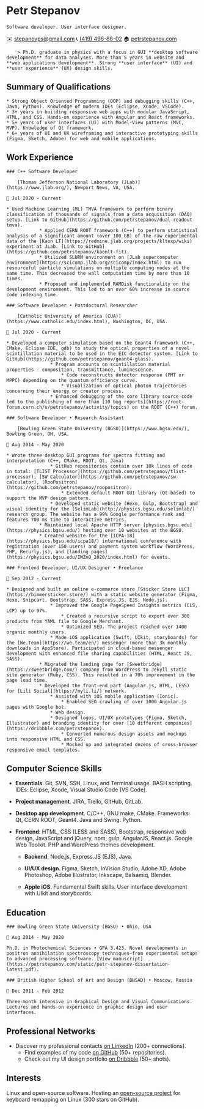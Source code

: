 Petr Stepanov
=============

    Software developer. User interface designer.
            
 ✉️ [stepanovps@gmail.com](mailto:stepanovps@gmail.com)
 📞 [(419) 496-86-02](tel:+14194968602)
 🏠 [petrstepanov.com](https://petrstepanov.com/)

        > Ph.D. graduate in physics with a focus in GUI **desktop software development** for data analyses. More than 5 years in website and **web applications development**. Strong **user interface** (UI) and **user experience** (UX) design skills.

Summary of Qualifications
-------------------------


    * Strong Object Oriented Programming (OOP) and debugging skills (C++, Java, Python). Knowledge of modern IDEs (Eclipse, XCode, VSCode).
    * 3+ years in building responsive web apps with modular JavaScript, HTML, and CSS. Hands-on experience with Angular and React frameworks.
    * 5+ years of user interfaces (UI) with Model-View patterns (MVC, MVP). Knowledge of Qt framework.
    * 6+ years of UI and UX wireframing and interactive prototyping skills (Figma, Sketch, Adobe) for web and mobile applications.
    
Work Experience
---------------

    ### C++ Software Developer
    
        [Thomas Jefferson National Laboratory (JLab)](https://www.jlab.org/), Newport News, VA, USA.
    
    📅 Jul 2020 - Current

    * Used Machine Learning (ML) TMVA framework to perform binary classification of thousands of signals from a data acquisition (DAQ) setup. [Link to GitHub](https://github.com/petrstepanov/dual-readout-tmva).
                * Applied CERN ROOT framework (C++) to perform statistical analysis of a significant amount (over 100 GB) of the raw experimental data of the [Kaon LT](https://redmine.jlab.org/projects/kltexp/wiki) experiment at JLab. [Link to GitHub](https://github.com/petrstepanov/kaonlt-fit).
                * Utilized SLURM environment on [JLab supercomputer environment](https://scicomp.jlab.org/scicomp/index.html) to run resourceful particle simulations on multiple computing nodes at the same time. This decreased the wall computation time by more than 10 times.
                * Proposed and implemented RAMDisk functionality on the development environment. This led to an over 60% increase in source code indexing time.
                
    ### Software Developer • Postdoctoral Researcher
    
        [Catholic University of America (CUA)](https://www.catholic.edu/index.html), Washington, DC, USA.
    
    📅 Jul 2020 - Current

    * Developed a computer simulation based on the Geant4 framework (C++, CMake, Eclipse IDE, gdb) to study the optical properties of a novel scintillation material to be used in the EIC detector system. [Link to GitHub](https://github.com/petrstepanov/geant4-glass).
                    * Program accounts on scintillation material properties - composition, transmittance, luminescence.
                        * Code reconstructs detector response (PMT or MPPC) depending on the quantum efficiency curve.
                        * Visualization of optical photon trajectories concerning their energy or creator process.
                    * Enhanced debugging of the core library source code led to the publishing of more than [10 bug reports](https://root-forum.cern.ch/u/petrstepanov/activity/topics) on the ROOT (C++) forum.
                
    ### Software Developer • Research Assistant
    
        [Bowling Green State University (BGSU)](https://www.bgsu.edu/), Bowling Green, OH, USA.
    
    📅 Aug 2014 - May 2020

    * Wrote three desktop GUI programs for spectra fitting and interpretation (C++, CMake, ROOT, Qt, Java)
                    * GitHub repositories contain over 10k lines of code in total: [TLIST Processor](https://github.com/petrstepanov/tlist-processor), [SW Calculator](https://github.com/petrstepanov/sw-calculator), [RooPositron](https://github.com/petrstepanov/roopositron).
                        * Extended default ROOT GUI library (Qt-based) to support the MVP design pattern.
                    * Developed static website (Hexo, Gulp, Bootstrap) and visual identity for the [SelimLab](http://physics.bgsu.edu/selimlab/) research group. The website has a 99% Google performance rank and features 700 ms time to interactive metrics.
                * Maintained local Apache HTTP server [physics.bgsu.edu](https://physics.bgsu.edu/) hosting over 10 websites at the BGSU.
                * Created website for the [ICPA-18](https://physics.bgsu.edu/icpa18/) international conference with registration (over 150 users) and payment system workflow (WordPress, PHP, Recurly.js), and [landing pages](https://physics.bgsu.edu/IWZnO_2020/index.html) for events.
                
    ### Frontend Developer, UI/UX Designer • Freelance
    
    📅 Sep 2012 - Current

    * Designed and built an online e-commerce store [Sticker Store LLC](https://bimmersticker.store/) with a static website generator (Figma, Hexo, Snipcart, Bootstrap, SASS, Express.JS, EJS, Node.js).
                    * Improved the Google PageSpeed Insights metrics (CLS, LCP) up to 97%.
                        * Created a recursive script to export over 300 products from YAML file to Google Merchant.
                        * Optimized SEO. The project reached over 1400 organic monthly users.
                    * Made iOS application (Swift, UIkit, storyboards) for the [We.Team](https://we.team/en/) messenger (more than 3k monthly downloads in AppStore). Participated in cloud-based messenger development with enhanced file sharing capabilities (HTML, React JS, SASS).
                * Migrated the landing page for [Sweetbridge](https://sweetbridge.com/) company from WordPress to Jekyll static site generator (Ruby, CSS). This resulted in a 70% improvement in the page load time.
                * Developed the front-end part (Angular.js, HTML, LESS) for [Lili Social](https://myli.li/) network.
                    * Assisted with iOS mobile application (Ionic).
                        * Enabled SEO crawling of over 1000 Angular.js pages with Google bot.
                    * Web design.
                    * Designed logos, UI/UX prototypes (Figma, Sketch, Illustrator) and branding identity for over [10 different companies](https://dribbble.com/petrstepanov).
                        * Converted numerous design assets and mockups into responsive HTML and CSS.
                        * Mocked up and integrated dozens of cross-browser responsive email templates.
                    

Computer Science Skills
-----------------------

* **Essentials**. Git, SVN, SSH, Linux, and Terminal usage. BASH scripting. IDEs: Eclipse, Xcode, Visual Studio Code (VS Code). 
* **Project management**. JIRA, Trello, GitHub, GitLab.

* **Desktop app development**. C/C++, GNU make, CMake. Frameworks: Qt, CERN ROOT, Geant4. Java and Swing. Python.

* **Frontend**: HTML, CSS (LESS and SASS), Bootstrap, responsive web design, JavaScript and jQuery, npm, gulp, AngularJS, React.js. Google Web Toolkit. PHP and WordPress themes development.

    * **Backend**. Node.js, Express.JS (EJS), Java.

    * **UI/UX design**. Figma, Sketch, InVision Studio, Adobe XD, Adobe Photoshop, Adobe Illustrator, Inkscape, Balsamiq, Blender.

    * **Apple iOS**. Fundamental Swift skills. User interface development with UIkit and storyboards.


Education
---------

    ### Bowling Green State University (BGSU) • Ohio, USA

    📅 Aug 2014 - May 2020

    Ph.D. in Photochemical Sciences • GPA 3.423. Novel developments in positron annihilation spectroscopy techniques—from experimental setups to advanced processing software. [View manuscript](https://petrstepanov.com/static/petr-stepanov-dissertation-latest.pdf).
    
    ### British Higher School of Art and Design (BHSAD) • Moscow, Russia

    📅 Dec 2011 - Feb 2012

    Three-month intensive in Graphical Design and Visual Communications. Lectures and hands-on experience in graphic design and user interfaces.
    


Professional Networks
---------------------

* Discover my professional contacts [on LinkedIn](https://www.linkedin.com/in/petrstepanov/en/) (200+ connections).
    * Find examples of my code [on GitHub](https://github.com/petrstepanov/) (50+ repositories).
    * Check out my UI design portfolio [on Dribbble](https://dribbble.com/petrstepanov) (50+ shots).
    

Interests
---------

Linux and open-source software. Hosting an [open-source project](https://github.com/petrstepanov/gnome-macos-remap) for keyboard remapping on Linux (300 stars on GitHub).
